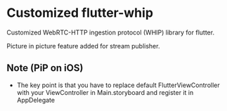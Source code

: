 # Customized flutter-whip

Customized WebRTC-HTTP ingestion protocol (WHIP) library for flutter.

Picture in picture feature added for stream publisher.

## Note (PiP on iOS)

- The key point is that you have to replace default FlutterViewController with your ViewController in Main.storyboard and register it in AppDelegate
